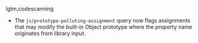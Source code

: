 lgtm,codescanning
* The `js/prototype-polluting-assignment` query now flags assignments that may modify 
  the built-in Object prototype where the property name originates from library input.
